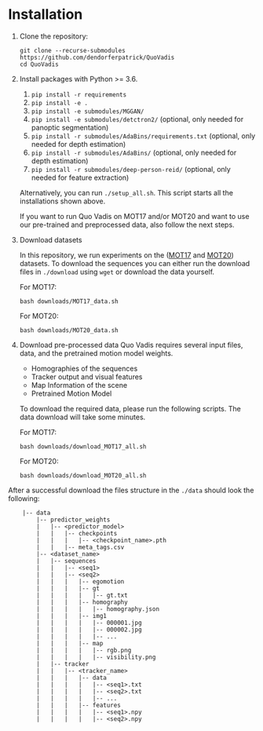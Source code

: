 # Installation
1. Clone the repository: 
    ```
    git clone --recurse-submodules https://github.com/dendorferpatrick/QuoVadis
    cd QuoVadis
    ```

2. Install packages with Python >= 3.6.
    1. `pip install -r requirements`
    2. `pip install -e .` 
    3. `pip install -e submodules/MGGAN/`  
    4. `pip install -e submodules/detctron2/` (optional, only needed for panoptic segmentation)  
    5. `pip install -r submodules/AdaBins/requirements.txt` (optional, only needed for depth estimation)  
    6. `pip install -r submodules/AdaBins/` (optional, only needed for depth estimation) 
    7. `pip install -r submodules/deep-person-reid/` (optional, only needed for feature extraction)


    Alternatively, you can run `./setup_all.sh`. This script starts all the installations shown above.

    If you want to run Quo Vadis on MOT17 and/or MOT20 and want to use our pre-trained and preprocessed data, also follow the next steps.

3. Download datasets

    In this repository, we run experiments on the ([MOT17](https://motchallenge.net/data/MOT17/) and [MOT20](https://motchallenge.net/data/MOT20/))          datasets.
    To download the sequences you can either run the download files in `./download` using `wget` or download the data yourself.

    For MOT17:
    ````
    bash downloads/MOT17_data.sh
    ````

    For MOT20: 
    ```
    bash downloads/MOT20_data.sh
    ````

4. Download pre-processed data
    Quo Vadis requires several input files, data, and the pretrained motion model weights.
    
    - Homographies of the sequences
    - Tracker output and visual features
    - Map Information of the scene
    - Pretrained Motion Model

    To download the required data, please run the following scripts. The data download will take some minutes.

    For MOT17:
    ```
    bash downloads/download_MOT17_all.sh
    ```
    For MOT20:
    ```
    bash downloads/download_MOT20_all.sh
    ```

After a successful download the files structure in the ```./data``` should look the following:

~~~
    |-- data
        |-- predictor_weights
        |   |-- <predictor_model>
        |   |   |-- checkpoints
        |   |   |   |-- <checkpoint_name>.pth
        |   |   |-- meta_tags.csv
        |-- <dataset_name>
        |   |-- sequences
        |   |   |-- <seq1>
        |   |   |-- <seq2>
        |   |   |   |-- egomotion
        |   |   |   |-- gt
        |   |   |   |   |-- gt.txt
        |   |   |   |-- homography
        |   |   |   |   |-- homography.json
        |   |   |   |-- img1
        |   |   |   |   |-- 000001.jpg
        |   |   |   |   |-- 000002.jpg
        |   |   |   |   |-- ...
        |   |   |   |-- map
        |   |   |   |   |-- rgb.png
        |   |   |   |   |-- visibility.png
        |   |-- tracker
        |   |   |-- <tracker_name>
        |   |   |   |-- data
        |   |   |   |   |-- <seq1>.txt
        |   |   |   |   |-- <seq2>.txt
        |   |   |   |   |-- ...
        |   |   |   |-- features
        |   |   |   |   |-- <seq1>.npy
        |   |   |   |   |-- <seq2>.npy       
        
~~~
